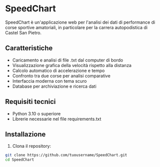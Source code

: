 # SpeedChart

SpeedChart è un'applicazione web per l'analisi dei dati di performance di corse sportive amatoriali, in particolare per la carrera autopodistica di Castel San Pietro.

## Caratteristiche

* Caricamento e analisi di file .txt dal computer di bordo
* Visualizzazione grafica della velocità rispetto alla distanza
* Calcolo automatico di accelerazione e tempo
* Confronto tra due corse per analisi comparative
* Interfaccia moderna con tema scuro
* Database per archiviazione e ricerca dati

## Requisiti tecnici

* Python 3.10 o superiore
* Librerie necessarie nel file requirements.txt

## Installazione

1. Clona il repository:
```bash
git clone https://github.com/tuousername/SpeedChart.git
cd SpeedChart